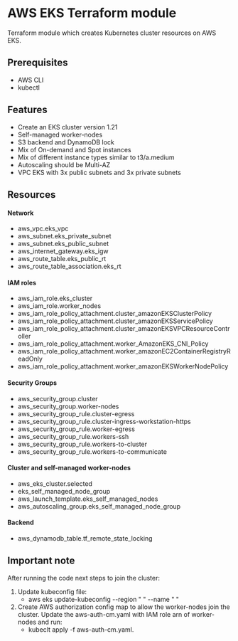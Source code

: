 # AWS EKS Terraform module

Terraform module which creates Kubernetes cluster resources on AWS EKS.

## Prerequisites
- AWS CLI
- kubectl

## Features
- Create an EKS cluster version 1.21
- Self-managed worker-nodes
- S3 backend and DynamoDB lock
- Mix of On-demand and Spot instances
- Mix of different instance types similar to t3/a.medium
- Autoscaling should be Multi-AZ
- VPC EKS with 3x public subnets and 3x private subnets

## Resources

#### Network
- aws_vpc.eks_vpc
- aws_subnet.eks_private_subnet
- aws_subnet.eks_public_subnet
- aws_internet_gateway.eks_igw
- aws_route_table.eks_public_rt
- aws_route_table_association.eks_rt

#### IAM roles
- aws_iam_role.eks_cluster
- aws_iam_role.worker_nodes
- aws_iam_role_policy_attachment.cluster_amazonEKSClusterPolicy
- aws_iam_role_policy_attachment.cluster_amazonEKSServicePolicy
- aws_iam_role_policy_attachment.cluster_amazonEKSVPCResourceController
- aws_iam_role_policy_attachment.worker_AmazonEKS_CNI_Policy
- aws_iam_role_policy_attachment.worker_amazonEC2ContainerRegistryReadOnly
- aws_iam_role_policy_attachment.worker_amazonEKSWorkerNodePolicy

#### Security Groups
- aws_security_group.cluster
- aws_security_group.worker-nodes
- aws_security_group_rule.cluster-egress
- aws_security_group_rule.cluster-ingress-workstation-https
- aws_security_group_rule.worker-egress
- aws_security_group_rule.workers-ssh
- aws_security_group_rule.workers-to-cluster
- aws_security_group_rule.workers-to-communicate

#### Cluster and self-managed worker-nodes
- aws_eks_cluster.selected
- eks_self_managed_node_group
- aws_launch_template.eks_self_managed_nodes
- aws_autoscaling_group.eks_self_managed_node_group

#### Backend
- aws_dynamodb_table.tf_remote_state_locking

## Important note
After running the code next steps to join the cluster:
1. Update kubeconfig file:
   - aws eks update-kubeconfig --region "   " --name "   " 
2. Create AWS authorization config map to allow the worker-nodes join the cluster. 
   Update the aws-auth-cm.yaml with IAM role arn of worker-nodes and run:
   - kubeclt apply -f aws-auth-cm.yaml.

